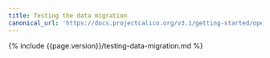 ```yaml
---
title: Testing the data migration
canonical_url: 'https://docs.projectcalico.org/v3.1/getting-started/openstack/upgrade/test'
---
```


{% include {{page.version}}/testing-data-migration.md %}

